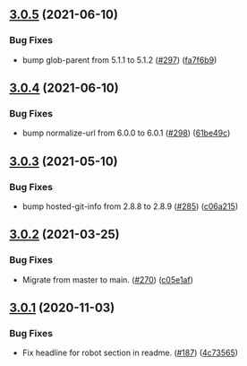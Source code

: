 ## [3.0.5](https://github.com/thenativeweb/ismocha/compare/3.0.4...3.0.5) (2021-06-10)


### Bug Fixes

* bump glob-parent from 5.1.1 to 5.1.2 ([#297](https://github.com/thenativeweb/ismocha/issues/297)) ([fa7f6b9](https://github.com/thenativeweb/ismocha/commit/fa7f6b94d7e107030629f5b75ea8645b126fa384))

## [3.0.4](https://github.com/thenativeweb/ismocha/compare/3.0.3...3.0.4) (2021-06-10)


### Bug Fixes

* bump normalize-url from 6.0.0 to 6.0.1 ([#298](https://github.com/thenativeweb/ismocha/issues/298)) ([61be49c](https://github.com/thenativeweb/ismocha/commit/61be49c642c8dfdf6a079e12c22e665f75a8e56a))

## [3.0.3](https://github.com/thenativeweb/ismocha/compare/3.0.2...3.0.3) (2021-05-10)


### Bug Fixes

* bump hosted-git-info from 2.8.8 to 2.8.9 ([#285](https://github.com/thenativeweb/ismocha/issues/285)) ([c06a215](https://github.com/thenativeweb/ismocha/commit/c06a2150314ae36cb6e39975f93ff5cdeb44c6c4))

## [3.0.2](https://github.com/thenativeweb/ismocha/compare/3.0.1...3.0.2) (2021-03-25)


### Bug Fixes

* Migrate from master to main. ([#270](https://github.com/thenativeweb/ismocha/issues/270)) ([c05e1af](https://github.com/thenativeweb/ismocha/commit/c05e1af5f8e58a0d1c1294e4a4d3b2ea738b3c31))

## [3.0.1](https://github.com/thenativeweb/ismocha/compare/3.0.0...3.0.1) (2020-11-03)


### Bug Fixes

* Fix headline for robot section in readme. ([#187](https://github.com/thenativeweb/ismocha/issues/187)) ([4c73565](https://github.com/thenativeweb/ismocha/commit/4c73565644410552531d83e79be1fc2170a7748a))
